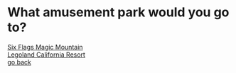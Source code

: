 # What amusement park would you go to?
[Six Flags Magic Mountain](Flags/flags.md)      
[Legoland California Resort](Legoland/legoland.md)   
[go back](../home.md)
